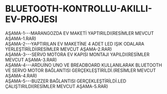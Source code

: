 # BLUETOOTH-KONTROLLU-AKILLI-EV-PROJESI
AŞAMA-1---MARANGOZDA EV MAKETİ YAPTIRILDI(RESİMLER MEVCUT AŞAMA-1.RAR) <br>
AŞAMA-2---YAPTIRILAN EV MAKETİNE 4 ADET LED IŞIK ODALARA YERLEŞTİRİLDİ(RESİMLER MEVCUT  AŞAMA-2.RAR) <br>
AŞAMA-3---SERVO MOTORA EV KAPISI MONTAJI YAPILDI(RESİMLER MEVCUT  AŞAMA-3.RAR)<br>
AŞAMA-4---ARDUİNO UNO VE BREADBOARD KULLANILARAK BLUETOOTH VE SERVO MOTOR BAĞLANTISI GERÇEKLEŞTİRİLDİ.(RESİMLER MEVCUT  AŞAMA-4.RAR)<br>
AŞAMA-5---BUZZER BAĞLANTISI GERÇEKLEŞTİRİLDİ.LED ÇALIŞTIRILDI(RESİMLER MEVCUT  AŞAMA-5.RAR)<br>
